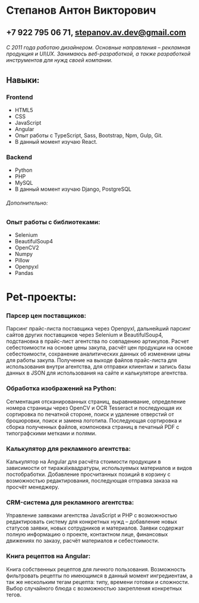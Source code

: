 Степанов Антон Викторович
========================
+7 922 795 06 71, stepanov.av.dev@gmail.com
-------------------------
###### С 2011 года работаю дизайнером. Основные направления – рекламная продукция и UI\UX. Занимаюсь веб-разработкой, а также разработкой инструментов для нужд своей компании.

##
## Навыки:

### Frontend
- HTML5
- CSS
- JavaScript
- Angular
- Опыт работы с TypeScript, Sass, Bootstrap, Npm, Gulp, Git.
- В данный момент изучаю React.
### Backend
- Python
- PHP
- MySQL
- В данный момент изучаю Django, PostgreSQL

###### Дополнительно:
### Опыт работы с библиотеками:
- Selenium
- BeautifulSoup4
- OpenCV2
- Numpy
- Pillow
- Openpyxl
- Pandas

# Pet-проекты:
### Парсер цен поставщиков:
Парсинг прайс-листа поставщика через Openpyxl, дальнейший парсинг сайтов других поставщиков через Selenium и BeautifulSoup4, подстановка в прайс-лист агентства по совпадению артикулов. Расчет себестоимости на основе цены закупа, расчёт цен продукции на основе себестоимости, сохранение аналитических данных об изменении цены для работы закупа. Получение на выходе файлов прайс-листа для использования внутри агентства, для отправки клиентам и запись базы данных в JSON для использования на сайте и калькуляторе агентства.

### Обработка изображений на Python:
Сегментация отсканированных страниц, выравнивание, определение номера страницы через OpenCV и OCR Tesseract и последующая их сортировка по печатной стороне, поиск и удаление отверстий от брошюровки, поиск и замена логотипа. Последующая сортировка и сборка полученных файлов, компоновка страниц в печатный PDF с типографскими метками и полями.
 
### Калькулятор для рекламного агентства:
Калькулятор на Angular для расчёта стоимости продукции в зависимости от тиража\квадратуры, используемых материалов и видов постобработки. Добавление просчитанных позиций в корзину с возможностью редактирования, последующая отправка заказа на просчёт менеджеру.

### CRM-система для рекламного агентства:
Управление заявками агентства JavaScript и PHP c возможностью редактировать систему для конкретных нужд – добавление новых статусов заявки, новых сотрудников и материалов. Заявки содержат полную информацию о проекте, контактном лице, финансовых движениях по заказу, расчёт материалов и себестоимости.  

### Книга рецептов на Angular:
Книга собственных рецептов для личного пользования. Возможность фильтровать рецепты по имеющимся в данный момент ингредиентам, а так же нескольким тегам рецепта: типу, времени готовки и сложности. Выбор случайного блюда с возможностью закрепления конкретных тегов.
